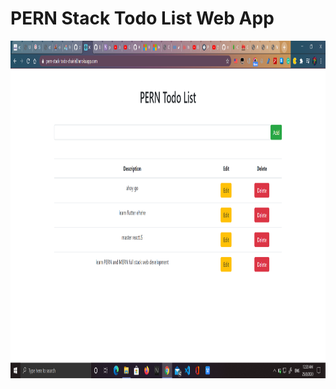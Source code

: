 # PERN Stack Todo List Web App

<img align="right" src="https://github.com/chairielazizi/pern-stack-todo/blob/master/pern.png" alt="Just a pic" width=1300px height=540px/>
